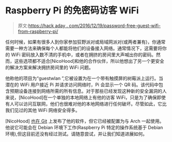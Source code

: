 # Raspberry Pi 的免密码访客 WiFi

> 原文:[https://hack aday . com/2016/12/19/password-free-guest-wifi-from-raspberry-pi/](https://hackaday.com/2016/12/19/password-free-guest-wifi-from-raspberry-pi/)

任何时候，如果有很多人到你家参加狂野派对或局域网派对(或两者兼有)，你通常需要一种方法来确保每个人都能将他们的设备接入网络。通常情况下，这需要将你的 WiFi 密码放入数不清的手机中，或者在拥挤的房间里大声喊出你的密码。然而，这些选项都不适合[NicoHood]和他的合作伙伴，所以他想出了另一个更安全的解决方案来解决拥挤房间里的 WiFi 问题。

他称他的项目为“guestwlan ”,它被设置为在一个带有触摸屏的树莓派上运行。当潜在的 WiFi 用户接近 Pi 并请求访问网络时，Pi 会显示一个 QR 码。该代码中包含预期设备连接到网络所需的所有信息。对于那些已经发现这种新的安全漏洞的人来说，[NicoHood]在一个单独的本地网络上有他的访客 WiFi，只是为了确保即使有人可以访问互联网，他们也很难对他的本地网络进行任何破坏。尽管如此，它比我们见过的其他 WiFi 网络安全得多。

[NicoHood] [也在 Git](https://github.com/NicoHood/guestwlan) 上发布了他的软件，但它已经被配置为与 Arch 一起使用。他说它可能会在 Debian 环境下工作(Raspberry Pi 特定的操作系统基于 Debian 环境),但这目前还没有经过测试。请随意尝试，并让我们知道进展如何。